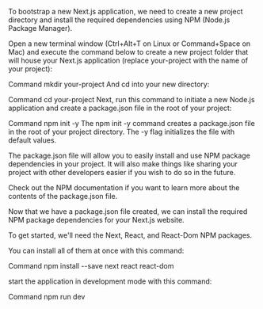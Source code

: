 


To bootstrap a new Next.js application, we need to create a new project directory and install the required dependencies using NPM (Node.js Package Manager).

Open a new terminal window (Ctrl+Alt+T on Linux or Command+Space on Mac) and execute the command below to create a new project folder that will house your Next.js application (replace your-project with the name of your project):

Command
mkdir your-project
And cd into your new directory:

Command
cd your-project
Next, run this command to initiate a new Node.js application and create a package.json file in the root of your project:

Command
npm init -y
The npm init -y command creates a package.json file in the root of your project directory. The -y flag initializes the file with default values.

The package.json file will allow you to easily install and use NPM package dependencies in your project. It will also make things like sharing your project with other developers easier if you wish to do so in the future.

Check out the NPM documentation if you want to learn more about the contents of the package.json file.

Now that we have a package.json file created, we can install the required NPM package dependencies for your Next.js website.

To get started, we'll need the Next, React, and React-Dom NPM packages.

You can install all of them at once with this command:

Command
npm install --save next react react-dom

start the application in development mode with this command:

Command
npm run dev
